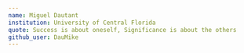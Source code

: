 ```yaml
---
name: Miguel Dautant
institution: University of Central Florida
quote: Success is about oneself, Significance is about the others
github_user: DauMike
---
```

